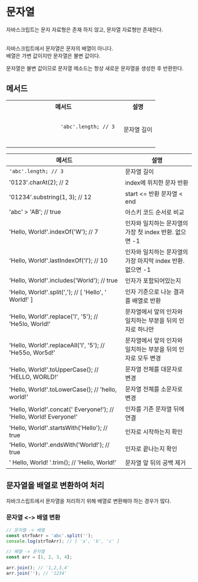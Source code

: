 # 문자열
자바스크립트는 문자 자료형은 존재 하지 않고, 문자열 자료형만 존재한다.

<br>
자바스크립트에서 문자열은 문자의 배열이 아니다.
<br>
배열은 가변 값이지만 문자열은 불변 값이다.
<br>

문자열은 불변 값이므로 문자열 메소드는 항상 새로운 문자열을 생성한 후 반환한다.

## 메서드

<table>
    <tr>
		<th>메서드</th>
		<th>설명</th>
	</tr>
	<tr>
        <td>
            <pre>
               <code class="language-javascript">
                 'abc'.length; // 3 
               </code>
            </pre>
        </td>
        <td>
            문자열 길이
        </td>
    </tr>
</table>

| 메서드                                                                | 설명                                    |
|--------------------------------------------------------------------|---------------------------------------|
| ```'abc'.length; // 3           ```                                | 문자열 길이                                |
| '0123'.charAt(2); // 2                                             | index에 위치한 문자 반환                      |
| '01234'.substring(1, 3); // 12                                     | start <= 반환 문자열 < end                 |
| 'abc' > 'AB'; // true                                              | 아스키 코드 순서로 비교                         |
| 'Hello, World!'.indexOf('W'); // 7                                 | 인자와 일치하는 문자열의 가장 첫 index 반환. 없으면 -1   |
| 'Hello, World!'.lastIndexOf('l'); // 10                            | 인자와 일치하는 문자열의 가장 마지막 index 반환. 없으면 -1 |
| 'Hello, World!'.includes('World'); // true                         | 인자가 포함되어있는지                           |
| 'Hello, World!'.split(','); // [ 'Hello', ' World!' ]              | 인자 기준으로 나눈 결과를 배열로 반환                 |
| 'Hello, World!'.replace('l', '5'); // 'He5lo, World!'              | 문자열에서 앞의 인자와 일치하는 부분을 뒤의 인자로 하나만      |
| 'Hello, World!'.replaceAll('l', '5'); // 'He55o, Wor5d!'           | 문자열에서 앞의 인자와 일치하는 부분을 뒤의 인자로 모두 변경    |
| 'Hello, World!'.toUpperCase(); // 'HELLO, WORLD!'                  | 문자열 전체를 대문자로 변경                       |
| 'Hello, World!'.toLowerCase(); // 'hello, world!'                  | 문자열 전체를 소문자로 변경                       |
| 'Hello, World!'.concat(' Everyone!'); // 'Hello, World! Everyone!' | 인자를 기존 문자열 뒤에 연결                      |
| 'Hello, World!'.startsWith('Hello'); // true                       | 인자로 시작하는지 확인                          |
| 'Hello, World!'.endsWith('World!'); // true                        | 인자로 끝나는지 확인                           |
| ' Hello, World! '.trim(); // 'Hello, World!'                       | 문자열 앞 뒤의 공백 제거                        |

## 문자열을 배열로 변환하여 처리
자바크스립트에서 문자열을 처리하기 위해 배열로 변환해야 하는 경우가 많다.

### 문자열 <-> 배열 변환
```javascript
// 문자열 -> 배열
const strToArr = 'abc'.split('');
console.log(strToArr); // [ 'a', 'b', 'c' ]

// 배열 -> 문자열
const arr = [1, 2, 3, 4];

arr.join(); // '1,2,3,4'
arr.join(''); // '1234'
```